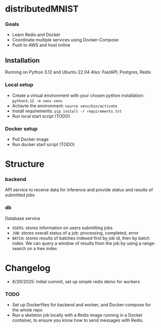 # distributedMNIST

### Goals
- Learn Redis and Docker
- Coordinate multiple services using Docker-Compose
- Push to AWS and host online

## Installation

Running on Python 3.12 and Ubuntu 22.04
Also: FastAPI, Postgres, Redis

### Local setup

- Create a virtual environment with your chosen python installation: `python3.12 -m venv venv`
- Actiavte the environment: `source venv/bin/activate`
- Install requirements: `pip install -r requirements.txt`
- Run local start script (TODO)

### Docker setup

- Pull Docker image 
- Run docker start script (TODO)

# Structure

### backend
API service to receive data for inference and provide status and results of submitted jobs

### db
Database service 
- `USERS`: stores information on users submitting jobs
- `JOB`: stores overall status of a job: processing, completed, error
- `BATCH`: stores results of batches indexed first by job id, then by batch index. We can query a window of results from the job by using a range-search on a tree index



# Changelog
- 8/29/2025: Initial commit, set up simple redis demo for workers

### TODO
- Set up Dockerfiles for backend and worker, and Docker-compose for the whole repo
- Run a skeleton job locally with a Redis image running in a Docker container, to ensure you know how to send messages with Redis. 